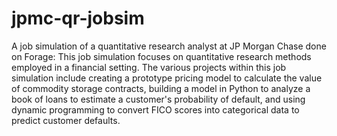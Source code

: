 # jpmc-qr-jobsim
A job simulation of a quantitative research analyst at JP Morgan Chase done on Forage: 
This job simulation focuses on quantitative research methods employed in a financial setting. The various projects within this job simulation include creating a prototype pricing model to calculate the value of commodity storage contracts, building a model in Python to analyze a book of loans to estimate a customer's probability of default, and using dynamic programming to convert FICO scores into categorical data to predict customer defaults.
